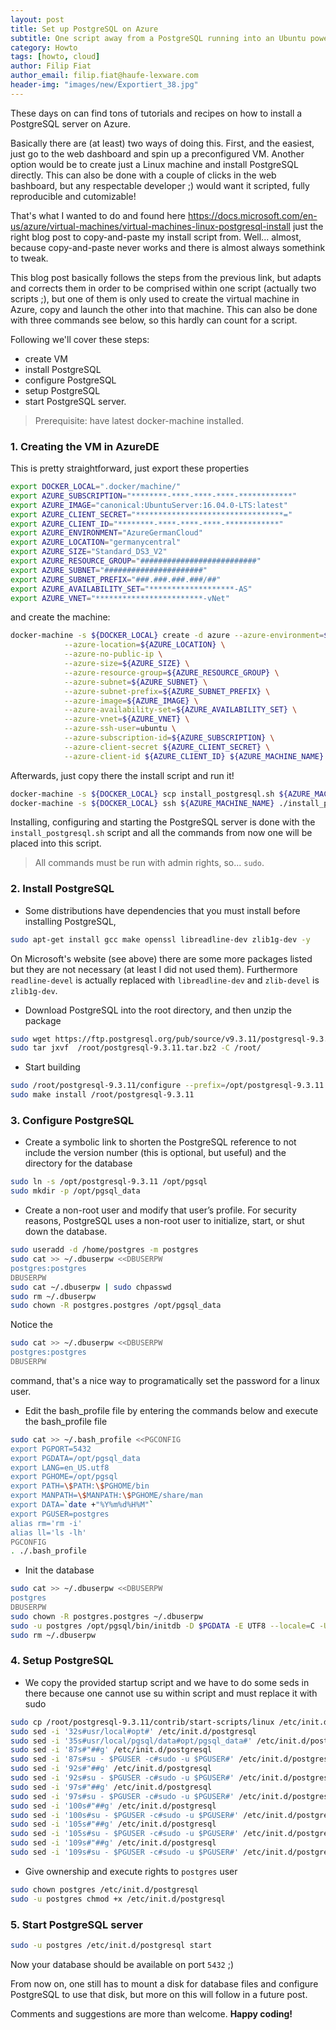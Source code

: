 ```yaml
---
layout: post
title: Set up PostgreSQL on Azure
subtitle: One script away from a PostgreSQL running into an Ubuntu powered VM running on Azure
category: Howto
tags: [howto, cloud]
author: Filip Fiat
author_email: filip.fiat@haufe-lexware.com
header-img: "images/new/Exportiert_38.jpg"
---
```


These days on can find tons of tutorials and recipes on how to install a PostgreSQL server on Azure. 

Basically there are (at least) two ways of doing this. First, and the easiest, just go to the web dashboard and spin up a preconfigured VM. Another option would be to create just a Linux machine and install PostgreSQL directly. This can also be done with a couple of clicks in the web bashboard, but any respectable developer ;) would want it scripted, fully reproducible and cutomizable! 

That's what I wanted to do and found here https://docs.microsoft.com/en-us/azure/virtual-machines/virtual-machines-linux-postgresql-install just the right blog post to copy-and-paste my install script from. 
Well... almost, because copy-and-paste never works and there is almost always somethink to tweak.

This blog post basically follows the steps from the previous link, but adapts and corrects them in order to be comprised within one script (actually two scripts ;), but one of them is only used to create the virtual machine in Azure, copy and launch the other into that machine. This can also be done with three commands see below, so this hardly can count for a script.

Following we'll cover these steps:
- create VM
- install PostgreSQL
- configure PostgreSQL
- setup PostgreSQL
- start PostgreSQL server.

>Prerequisite: have latest docker-machine installed.

### 1. Creating the VM in AzureDE

This is pretty straightforward, just export these properties
```sh
export DOCKER_LOCAL=".docker/machine/"
export AZURE_SUBSCRIPTION="********-****-****-****-************"
export AZURE_IMAGE="canonical:UbuntuServer:16.04.0-LTS:latest"
export AZURE_CLIENT_SECRET="*********************************="
export AZURE_CLIENT_ID="********-****-****-****-************"
export AZURE_ENVIRONMENT="AzureGermanCloud"
export AZURE_LOCATION="germanycentral"
export AZURE_SIZE="Standard_DS3_V2"
export AZURE_RESOURCE_GROUP="##########################"
export AZURE_SUBNET="######################"
export AZURE_SUBNET_PREFIX="###.###.###.###/##"
export AZURE_AVAILABILITY_SET="*******************-AS"
export AZURE_VNET="************************-vNet"
```
and create the machine:

```sh 
docker-machine -s ${DOCKER_LOCAL} create -d azure --azure-environment=${AZURE_ENVIRONMENT} \
			--azure-location=${AZURE_LOCATION} \
			--azure-no-public-ip \
			--azure-size=${AZURE_SIZE} \
			--azure-resource-group=${AZURE_RESOURCE_GROUP} \
			--azure-subnet=${AZURE_SUBNET} \
			--azure-subnet-prefix=${AZURE_SUBNET_PREFIX} \
			--azure-image=${AZURE_IMAGE} \
			--azure-availability-set=${AZURE_AVAILABILITY_SET} \
			--azure-vnet=${AZURE_VNET} \
			--azure-ssh-user=ubuntu \
			--azure-subscription-id=${AZURE_SUBSCRIPTION} \
			--azure-client-secret ${AZURE_CLIENT_SECRET} \
			--azure-client-id ${AZURE_CLIENT_ID} ${AZURE_MACHINE_NAME}
```			
Afterwards, just copy there the install script and run it!
```sh
docker-machine -s ${DOCKER_LOCAL} scp install_postgresql.sh ${AZURE_MACHINE_NAME}:install_postgresql.sh 
docker-machine -s ${DOCKER_LOCAL} ssh ${AZURE_MACHINE_NAME} ./install_postgresql.sh	
```
Installing, configuring and starting the PostgreSQL server is done with the `install_postgresql.sh` script and all the commands from now one will be placed into this script.
>All commands must be run with admin rights, so... `sudo`.

### 2. Install PostgreSQL

- Some distributions have dependencies that you must install before installing PostgreSQL, 
```sh 
sudo apt-get install gcc make openssl libreadline-dev zlib1g-dev -y 
```
On Microsoft's website (see above) there are some more packages listed but they are not necessary (at least I did not used them). Furthermore `readline-devel` is actually replaced with `libreadline-dev` and `zlib-devel` is `zlib1g-dev`.

- Download PostgreSQL into the root directory, and then unzip the package
```sh
sudo wget https://ftp.postgresql.org/pub/source/v9.3.11/postgresql-9.3.11.tar.bz2 -P /root/
sudo tar jxvf  /root/postgresql-9.3.11.tar.bz2 -C /root/
```
- Start building
```sh
sudo /root/postgresql-9.3.11/configure --prefix=/opt/postgresql-9.3.11
sudo make install /root/postgresql-9.3.11
```

### 3. Configure PostgreSQL

- Create a symbolic link to shorten the PostgreSQL reference to not include the version number (this is optional, but useful) and the directory for the database
```sh
sudo ln -s /opt/postgresql-9.3.11 /opt/pgsql
sudo mkdir -p /opt/pgsql_data
```
- Create a non-root user and modify that user’s profile. For security reasons, PostgreSQL uses a non-root user to initialize, start, or shut down the database.
```sh
sudo useradd -d /home/postgres -m postgres
sudo cat >> ~/.dbuserpw <<DBUSERPW 
postgres:postgres
DBUSERPW
sudo cat ~/.dbuserpw | sudo chpasswd
sudo rm ~/.dbuserpw
sudo chown -R postgres.postgres /opt/pgsql_data
```
Notice the 
```sh
sudo cat >> ~/.dbuserpw <<DBUSERPW 
postgres:postgres
DBUSERPW
```
command, that's a nice way to programatically set the password for a linux user.

- Edit the bash_profile file by entering the commands below and execute the bash_profile file
```sh
sudo cat >> ~/.bash_profile <<PGCONFIG
export PGPORT=5432
export PGDATA=/opt/pgsql_data
export LANG=en_US.utf8
export PGHOME=/opt/pgsql
export PATH=\$PATH:\$PGHOME/bin
export MANPATH=\$MANPATH:\$PGHOME/share/man
export DATA=`date +"%Y%m%d%H%M"`
export PGUSER=postgres
alias rm='rm -i'
alias ll='ls -lh'
PGCONFIG
. ./.bash_profile
```
- Init the database
```sh
sudo cat >> ~/.dbuserpw <<DBUSERPW 
postgres
DBUSERPW
sudo chown -R postgres.postgres ~/.dbuserpw
sudo -u postgres /opt/pgsql/bin/initdb -D $PGDATA -E UTF8 --locale=C -U postgres --pwfile=/home/ubuntu/.dbuserpw
sudo rm ~/.dbuserpw
```

### 4. Setup PostgreSQL

- We copy the provided startup script and we have to do some seds in there because one cannot use su within script and must replace it with sudo

```sh
sudo cp /root/postgresql-9.3.11/contrib/start-scripts/linux /etc/init.d/postgresql
sudo sed -i '32s#usr/local#opt#' /etc/init.d/postgresql
sudo sed -i '35s#usr/local/pgsql/data#opt/pgsql_data#' /etc/init.d/postgresql
sudo sed -i '87s#"##g' /etc/init.d/postgresql
sudo sed -i '87s#su - $PGUSER -c#sudo -u $PGUSER#' /etc/init.d/postgresql
sudo sed -i '92s#"##g' /etc/init.d/postgresql
sudo sed -i '92s#su - $PGUSER -c#sudo -u $PGUSER#' /etc/init.d/postgresql
sudo sed -i '97s#"##g' /etc/init.d/postgresql
sudo sed -i '97s#su - $PGUSER -c#sudo -u $PGUSER#' /etc/init.d/postgresql
sudo sed -i '100s#"##g' /etc/init.d/postgresql
sudo sed -i '100s#su - $PGUSER -c#sudo -u $PGUSER#' /etc/init.d/postgresql
sudo sed -i '105s#"##g' /etc/init.d/postgresql
sudo sed -i '105s#su - $PGUSER -c#sudo -u $PGUSER#' /etc/init.d/postgresql
sudo sed -i '109s#"##g' /etc/init.d/postgresql
sudo sed -i '109s#su - $PGUSER -c#sudo -u $PGUSER#' /etc/init.d/postgresql
```
- Give ownership and execute rights to `postgres` user
```sh
sudo chown postgres /etc/init.d/postgresql
sudo -u postgres chmod +x /etc/init.d/postgresql
```

### 5. Start PostgreSQL server

```sh
sudo -u postgres /etc/init.d/postgresql start
```
Now your database should be available on port `5432` ;)

From now on, one still has to mount a disk for database files and configure PostgreSQL to use that disk, but more on this will follow in a future post.

Comments and suggestions are more than welcome. **Happy coding!**
